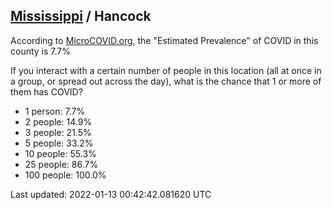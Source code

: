 
## [Mississippi](/united-states/mississippi) / Hancock

According to [MicroCOVID.org](http://microcovid.org),
the "Estimated Prevalence" of COVID in this county is 7.7%

If you interact with a certain number of people in this location
(all at once in a group, or spread out across the day), what is the chance that
1 or more of them has COVID?

- 1 person: 7.7%
- 2 people: 14.9%
- 3 people: 21.5%
- 5 people: 33.2%
- 10 people: 55.3%
- 25 people: 86.7%
- 100 people: 100.0%

Last updated: 2022-01-13 00:42:42.081620 UTC
